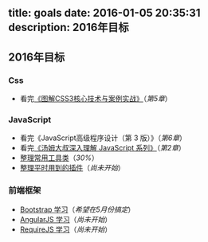 title: goals
date: 2016-01-05 20:35:31
description: 2016年目标
---

## 2016年目标 ##

### Css ###

- 看完[《图解CSS3核心技术与案例实战》](http://www.w3cplus.com/book-comment.html)（*第5章*）

### JavaScript ###

- 看完《JavaScript高级程序设计（第 3 版）》（*第6章*）
- 看完[《汤姆大叔深入理解 JavaScript 系列》](http://www.cnblogs.com/TomXu/archive/2011/12/15/2288411.html)（*第2章*）
- [整理常用工具类](https://github.com/zhuyujia/zUtils)（*30%*）
- [整理平时用到的插件](/plugins.html)（*尚未开始*）

### 前端框架 ###

- [Bootstrap 学习](http://www.runoob.com/bootstrap/bootstrap-tutorial.html)（*希望在5月份搞定*）
- [AngularJS 学习](http://www.runoob.com/angularjs/angularjs-tutorial.html)（*尚未开始*）
- [RequireJS 学习](http://www.requirejs.cn/)（*尚未开始*）
